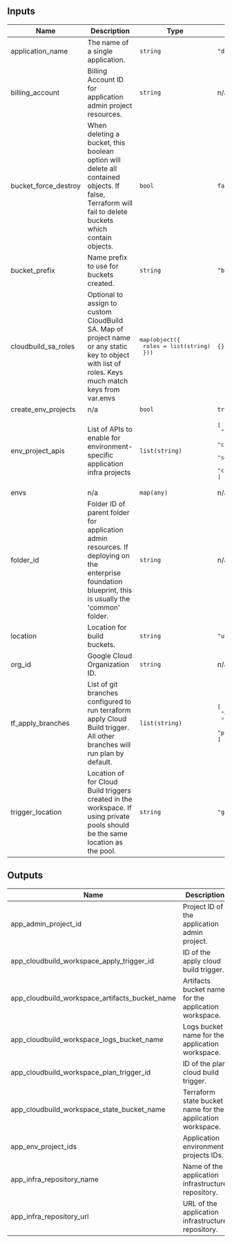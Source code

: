 <!-- BEGINNING OF PRE-COMMIT-TERRAFORM DOCS HOOK -->
## Inputs

| Name | Description | Type | Default | Required |
|------|-------------|------|---------|:--------:|
| application\_name | The name of a single application. | `string` | `"demo-app"` | no |
| billing\_account | Billing Account ID for application admin project resources. | `string` | n/a | yes |
| bucket\_force\_destroy | When deleting a bucket, this boolean option will delete all contained objects. If false, Terraform will fail to delete buckets which contain objects. | `bool` | `false` | no |
| bucket\_prefix | Name prefix to use for buckets created. | `string` | `"bkt"` | no |
| cloudbuild\_sa\_roles | Optional to assign to custom CloudBuild SA. Map of project name or any static key to object with list of roles. Keys much match keys from var.envs | <pre>map(object({<br>    roles = list(string)<br>  }))</pre> | `{}` | no |
| create\_env\_projects | n/a | `bool` | `true` | no |
| env\_project\_apis | List of APIs to enable for environment-specific application infra projects | `list(string)` | <pre>[<br>  "iam.googleapis.com",<br>  "cloudresourcemanager.googleapis.com",<br>  "serviceusage.googleapis.com",<br>  "cloudbilling.googleapis.com"<br>]</pre> | no |
| envs | n/a | `map(any)` | n/a | yes |
| folder\_id | Folder ID of parent folder for application admin resources. If deploying on the enterprise foundation blueprint, this is usually the 'common' folder. | `string` | n/a | yes |
| location | Location for build buckets. | `string` | `"us-central1"` | no |
| org\_id | Google Cloud Organization ID. | `string` | n/a | yes |
| tf\_apply\_branches | List of git branches configured to run terraform apply Cloud Build trigger. All other branches will run plan by default. | `list(string)` | <pre>[<br>  "development",<br>  "non\\-production",<br>  "production"<br>]</pre> | no |
| trigger\_location | Location of for Cloud Build triggers created in the workspace. If using private pools should be the same location as the pool. | `string` | `"global"` | no |

## Outputs

| Name | Description |
|------|-------------|
| app\_admin\_project\_id | Project ID of the application admin project. |
| app\_cloudbuild\_workspace\_apply\_trigger\_id | ID of the apply cloud build trigger. |
| app\_cloudbuild\_workspace\_artifacts\_bucket\_name | Artifacts bucket name for the application workspace. |
| app\_cloudbuild\_workspace\_logs\_bucket\_name | Logs bucket name for the application workspace. |
| app\_cloudbuild\_workspace\_plan\_trigger\_id | ID of the plan cloud build trigger. |
| app\_cloudbuild\_workspace\_state\_bucket\_name | Terraform state bucket name for the application workspace. |
| app\_env\_project\_ids | Application environment projects IDs. |
| app\_infra\_repository\_name | Name of the application infrastructure repository. |
| app\_infra\_repository\_url | URL of the application infrastructure repository. |

<!-- END OF PRE-COMMIT-TERRAFORM DOCS HOOK -->
